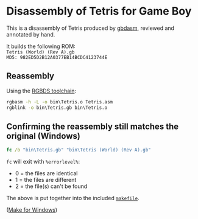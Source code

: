 # Disassembly of Tetris for Game Boy
This is a disassembly of Tetris produced by [gbdasm](https://github.com/taylus/gbdasm), reviewed and annotated by hand.

It builds the following ROM:
\
`Tetris (World) (Rev A).gb`
\
`MD5: 982ED5D2B12A0377EB14BCDC4123744E`

## Reassembly
Using the [RGBDS toolchain](https://github.com/rednex/rgbds):

```bat
rgbasm -h -L -o bin\Tetris.o Tetris.asm
rgblink -o bin\Tetris.gb bin\Tetris.o
```

## Confirming the reassembly still matches the original (Windows)

```bat
fc /b "bin\Tetris.gb" "bin\Tetris (World) (Rev A).gb"
```

`fc` will exit with `%errorlevel%`:
* 0 = the files are identical
* 1 = the files are different
* 2 = the file(s) can't be found

The above is put together into the included [`makefile`](makefile).

([Make for Windows](http://gnuwin32.sourceforge.net/packages/make.htm))
